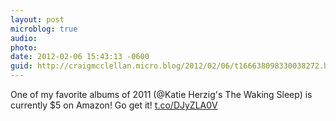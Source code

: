 ```yaml
---
layout: post
microblog: true
audio: 
photo: 
date: 2012-02-06 15:43:13 -0600
guid: http://craigmcclellan.micro.blog/2012/02/06/t166638098330038272.html
---
```

One of my favorite albums of 2011 (@Katie Herzig's The Waking Sleep) is currently $5 on Amazon! Go get it! [t.co/DJyZLA0V](http://t.co/DJyZLA0V)

